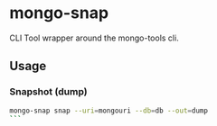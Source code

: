 # mongo-snap
CLI Tool wrapper around the mongo-tools cli.

## Usage

### Snapshot (dump)

````bash
mongo-snap snap --uri=mongouri --db=db --out=dump
```
